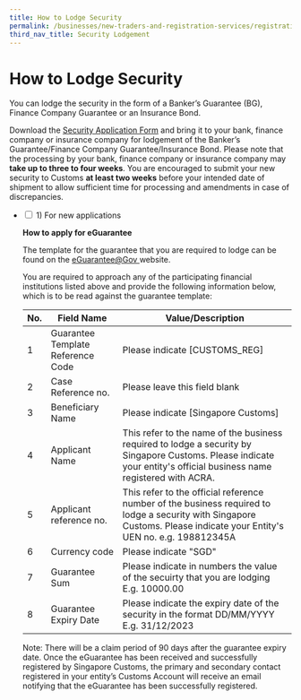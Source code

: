 ```yaml
---
title: How to Lodge Security
permalink: /businesses/new-traders-and-registration-services/registration-services/security-lodgement/how-to-lodge-security/
third_nav_title: Security Lodgement
---
```

# How to Lodge Security 

You can lodge the security in the form of a Banker’s Guarantee (BG), Finance Company Guarantee or an Insurance Bond.

Download the [Security Application Form](/eservices/customs-forms-and-service-links) and bring it to your bank, finance company or insurance company for lodgement of the Banker’s Guarantee/Finance Company Guarantee/Insurance Bond. Please note that the processing by your bank, finance company or insurance company may **take up to three to four weeks**. You are encouraged to submit your new security to Customs **at least two weeks** before your intended date of shipment to allow sufficient time for processing and amendments in case of discrepancies.

<ul class="jekyllcodex_accordion">
	<li>                                                                 
			<input id="accordion9" type="checkbox">
			<label for="accordion9">1) For new applications</label>
			<div>
					<p>
						
**How to apply for eGuarantee**
						
The template for the guarantee that you are required to lodge can be found on the [eGuarantee@Gov ](http://www.eguarantee.gov.sg/) website.

You are required to approach any of the participating financial institutions listed above and provide the following information below, which is to be read against the guarantee template:

| No.  | Field Name | Value/Description |
| -- | -- | -- |
| 1 | Guarantee Template Reference Code | Please indicate [CUSTOMS_REG] |
| 2 | Case Reference no. | Please leave this field blank |
| 3 | Beneficiary Name | Please indicate [Singapore Customs] |
| 4 | Applicant Name | This refer to the name of the business required to lodge a security by Singapore Customs. Please indicate your entity's official business name registered with ACRA. |
| 5 | Applicant reference no. | This refer to the official reference number of the business required to lodge a security with Singapore Customs. Please indicate your Entity's UEN no. e.g. 198812345A |
| 6 | Currency code | Please indicate "SGD" |
| 7 | Guarantee Sum | Please indicate in numbers the value of the secuirty that you are lodging E.g. 10000.00 |
| 8 | Guarantee Expiry Date | Please indicate the expiry date of the security in the format DD/MM/YYYY E.g. 31/12/2023 |

Note: There will be a claim period of 90 days after the guarantee expiry date. 
Once the eGuarantee has been received and successfully registered by Singapore Customs, the primary and secondary contact registered in your entity’s Customs Account will receive an email notifying that the eGuarantee has been successfully registered.
			</p>
				</div>
				</li>